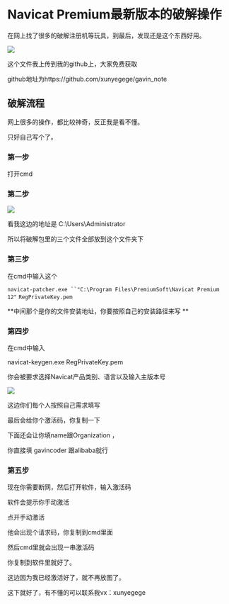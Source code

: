 # Navicat Premium最新版本的破解操作

在网上找了很多的破解注册机等玩具，到最后，发现还是这个东西好用。    

![](https://raw.githubusercontent.com/xunyegege/picgo_repo/master/G%3A%5Cgithub%5Cpicgo_repo20181010190855.png)

 这个文件我上传到我的github上，大家免费获取  

github地址为https://github.com/xunyegege/gavin_note

## 破解流程 

网上很多的操作，都比较神奇，反正我是看不懂。

只好自己写个了。  

### 第一步

打开cmd

### 第二步

![](https://raw.githubusercontent.com/xunyegege/picgo_repo/master/G%3A%5Cgithub%5Cpicgo_repo20181010191235.png)

看我这边的地址是 C:\Users\Administrator

所以将破解包里的三个文件全部放到这个文件夹下

### 第三步

在cmd中输入这个

`navicat-patcher.exe ``"C:\Program Files\PremiumSoft\Navicat Premium 12"` `RegPrivateKey.pem`

**中间那个是你的文件安装地址，你要按照自己的安装路径来写 **

### 第四步

在cmd中输入

navicat-keygen.exe RegPrivateKey.pem

你会被要求选择Navicat产品类别、语言以及输入主版本号

![](https://raw.githubusercontent.com/xunyegege/picgo_repo/master/G%3A%5Cgithub%5Cpicgo_repo20181010191744.png)

这边你们每个人按照自己需求填写 

最后会给你个激活码，你复制一下

下面还会让你填name跟Organization ，

你直接填 gavincoder 跟alibaba就行



### 第五步

现在你需要断网，然后打开软件，输入激活码

软件会提示你手动激活 

点开手动激活

他会出现个请求码，你复制到cmd里面 

然后cmd里就会出现一串激活码

你复制到软件里就好了。

这边因为我已经激活好了，就不再放图了。  



这下就好了，有不懂的可以联系我vx：xunyegege

